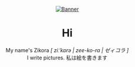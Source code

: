 <div align="center">
  
  [![Banner](https://svg-banners.vercel.app/api?type=rainbow&text1=zikaura%20&width=400&height=200)](https://github.com/zikaura)
  
Hi
=========================
My name's Zikora *[ ziːˈkɒrə | zee-ko-ra | ゼィコラ ]*<br>
I write pictures. 私は絵を書きます
</div>

